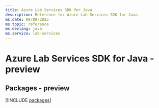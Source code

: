 ```yaml
---
title: Azure Lab Services SDK for Java
description: Reference for Azure Lab Services SDK for Java
ms.date: 09/09/2025
ms.topic: reference
ms.devlang: java
ms.service: lab-services
---
```

# Azure Lab Services SDK for Java - preview
## Packages - preview
[!INCLUDE [packages](lab-services-index.md)]